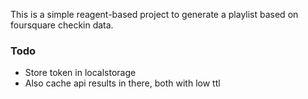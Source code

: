 This is a simple reagent-based project to generate a playlist based on
foursquare checkin data.

### Todo

* Store token in localstorage
* Also cache api results in there, both with low ttl